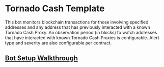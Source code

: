 # Tornado Cash Template

This bot monitors blockchain transactions for those involving specified addresses and any address
that has previously interacted with a known Tornado Cash Proxy. An observation period (in blocks) to
watch addresses that have interacted with known Tornado Cash Proxies is configurable. Alert type and
severity are also configurable per contract.

## [Bot Setup Walkthrough](SETUP.md)
